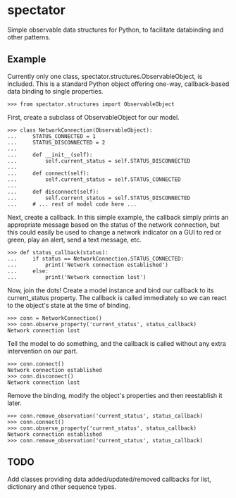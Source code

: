 # spectator
Simple observable data structures for Python, to facilitate databinding and other patterns.

## Example
Currently only one class, spectator.structures.ObservableObject, is included.  This is a standard Python object offering one-way, callback-based data binding to single properties.

    >>> from spectator.structures import ObservableObject

First, create a subclass of ObservableObject for our model.

    >>> class NetworkConnection(ObservableObject):
    ...     STATUS_CONNECTED = 1
    ...     STATUS_DISCONNECTED = 2
    ...
    ...     def __init__(self):
    ...         self.current_status = self.STATUS_DISCONNECTED
    ...
    ...     def connect(self):
    ...         self.current_status = self.STATUS_CONNECTED
    ...
    ...     def disconnect(self):
    ...         self.current_status = self.STATUS_DISCONNECTED
    ...     # ... rest of model code here ...

Next, create a callback.  In this simple example, the callback simply prints an appropriate message based on the status of the network connection, but this could easily be used to change a network indicator on a GUI to red or green, play an alert, send a text message, etc.

    >>> def status_callback(status):
    ...     if status == NetworkConnection.STATUS_CONNECTED:
    ...         print('Network connection established')
    ...     else:
    ...         print('Network connection lost')

Now, join the dots!  Create a model instance and bind our callback to its current_status property.  The callback is called immediately so we can react to the object's state at the time of binding.

    >>> conn = NetworkConnection()
    >>> conn.observe_property('current_status', status_callback)
    Network connection lost

Tell the model to do something, and the callback is called without any extra intervention on our part.

    >>> conn.connect()
    Network connection established
    >>> conn.disconnect()
    Network connection lost

Remove the binding, modify the object's properties and then reestablish it later.

    >>> conn.remove_observation('current_status', status_callback)
    >>> conn.connect()
    >>> conn.observe_property('current_status', status_callback)
    Network connection established
    >>> conn.remove_observation('current_status', status_callback)

## TODO
Add classes providing data added/updated/removed callbacks for list, dictionary and other sequence types.
